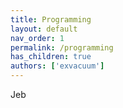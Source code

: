 ```yaml
---
title: Programming
layout: default
nav_order: 1
permalink: /programming
has_children: true
authors: ['exvacuum']
---
```

Jeb